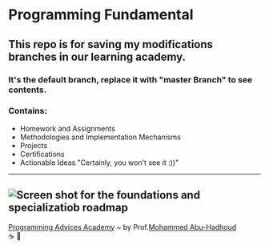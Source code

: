 # Programming Fundamental

## This repo is for saving my modifications branches in our learning academy.
### It's the default branch, replace it with "master Branch" to see contents.

### Contains:

- Homework and Assignments
- Methodologies and Implementation Mechanisms
- Projects 
- Certifications
- Actionable Ideas "Certainly, you won't see it :))" 
---
![Screen shot for the foundations and specializatiob roadmap](https://cdn.fs.teachablecdn.com/oQ1J1p0FRJmJ86YPPKrr)
---

[Programming Advices Academy](https://programmingadvices.com/p/roadmap) ~ by Prof.[Mohammed Abu-Hadhoud](https://www.linkedin.com/in/abuhadhoud/) \
:coffee: :repeat: 
